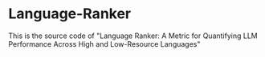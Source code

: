 # Language-Ranker
This is the source code of "Language Ranker: A Metric for Quantifying LLM Performance Across High and Low-Resource Languages"
